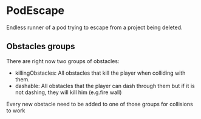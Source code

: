 # PodEscape
Endless runner of a pod trying to escape from a project being deleted.

## Obstacles groups

There are right now two groups of obstacles:

* killingObstacles: All obstacles that kill the player when colliding with them.
* dashable: All obstacles that the player can dash through them but if it is not dashing, they will kill him (e.g.fire wall)

Every new obstacle need to be added to one of those groups for collisions to work
